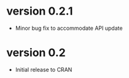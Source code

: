 version 0.2.1
============
* Minor bug fix to accommodate API update

version 0.2
============
* Initial release to CRAN